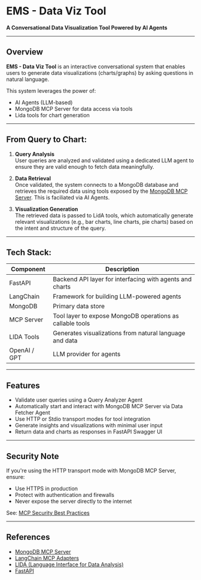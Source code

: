 # EMS - Data Viz Tool

**A Conversational Data Visualization Tool Powered by AI Agents**

---

## Overview

**EMS - Data Viz Tool** is an interactive conversational system that enables users to generate data visualizations (charts/graphs) by  asking questions in natural language.

This system leverages the power of:

- AI Agents (LLM-based)
- MongoDB MCP Server for data access via tools
- Lida tools for chart generation

---

## From Query to Chart:

1. **Query Analysis**  
   User queries are analyzed and validated using a dedicated LLM agent to ensure they are valid enough to fetch data meaningfully.

2. **Data Retrieval**  
   Once validated, the system connects to a MongoDB database and retrieves the required data using tools exposed by the [MongoDB MCP Server](https://github.com/mongodb-js/mongodb-mcp-server).
   This is faciliated via AI Agents.

3. **Visualization Generation**  
   The retrieved data is passed to LidA tools, which automatically generate relevant visualizations (e.g., bar charts, line charts, pie charts) based on the intent and structure of the query.


---

## Tech Stack:

| Component       | Description                                                 |
|----------------|-------------------------------------------------------------|
| FastAPI         | Backend API layer for interfacing with agents and charts   |
| LangChain       | Framework for building LLM-powered agents                  |
| MongoDB         | Primary data store                                          |
| MCP Server      | Tool layer to expose MongoDB operations as callable tools  |
| LIDA Tools      | Generates visualizations from natural language and data    |
| OpenAI / GPT    | LLM provider for agents                                     |

---

## Features

- Validate user queries using a Query Analyzer Agent
- Automatically start and interact with MongoDB MCP Server via Data Fetcher Agent
- Use HTTP or Stdio transport modes for tool integration
- Generate insights and visualizations with minimal user input
- Return data and charts as responses in FastAPI Swagger UI

---


## Security Note

If you're using the HTTP transport mode with MongoDB MCP Server, ensure:

- Use HTTPS in production
- Protect with authentication and firewalls
- Never expose the server directly to the internet

See: [MCP Security Best Practices](https://github.com/mongodb-js/mongodb-mcp-server#security-best-practices)

---

## References

- [MongoDB MCP Server](https://github.com/mongodb-js/mongodb-mcp-server)
- [LangChain MCP Adapters](https://github.com/langchain-ai/langchain-mcp-adapters)
- [LIDA (Language Interface for Data Analysis)](https://github.com/visheratin/lida)
- [FastAPI](https://fastapi.tiangolo.com/)
